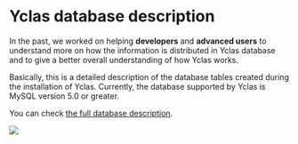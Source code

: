# Yclas database description

In the past, we worked on helping  **developers**  and  **advanced users**  to understand more on how the information is distributed in Yclas database and to give a better overall understanding of how Yclas works.

Basically, this is a detailed description of the database tables created during the installation of Yclas. Currently, the database supported by Yclas is MySQL version 5.0 or greater.

You can check  [the full database description](https://github.com/yclas/yclas/wiki/Database-Description).


![](https://raw.githubusercontent.com/yclas/guides/master/images/Database.png)
